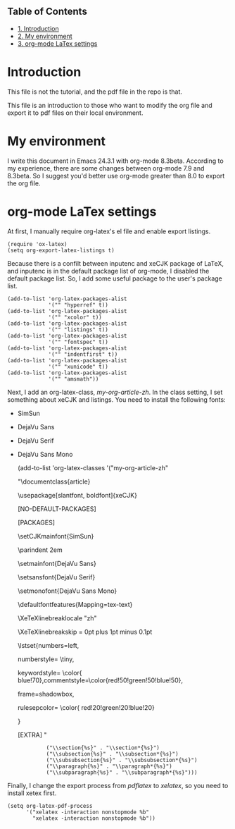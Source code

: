 <div id="table-of-contents">
<h2>Table of Contents</h2>
<div id="text-table-of-contents">
<ul>
<li><a href="#sec-1">1. Introduction</a></li>
<li><a href="#sec-2">2. My environment</a></li>
<li><a href="#sec-3">3. org-mode LaTex settings</a></li>
</ul>
</div>
</div>


# Introduction<a id="sec-1"></a>

This file is not the tutorial, and the pdf file in the repo is that.

This file is an introduction to those who want to modify the org file and export it
to pdf files on their local environment.

# My environment<a id="sec-2"></a>

I write this document in Emacs 24.3.1 with org-mode 8.3beta.
According to my experience, there are some changes between org-mode 7.9 and 8.3beta.
So I suggest you'd better use org-mode greater than 8.0 to export the org file.

# org-mode LaTex settings<a id="sec-3"></a>

At first, I manually require org-latex's el file and enable export listings.

    (require 'ox-latex)
    (setq org-export-latex-listings t)

Because there is a confilt between inputenc and xeCJK package of LaTeX, 
and inputenc is in the default package list of org-mode,
I disabled the default package list.
So, I add some useful package to the user's package list.

    (add-to-list 'org-latex-packages-alist
                 '("" "hyperref" t))
    (add-to-list 'org-latex-packages-alist
                 '("" "xcolor" t))
    (add-to-list 'org-latex-packages-alist
                 '("" "listings" t))
    (add-to-list 'org-latex-packages-alist
                 '("" "fontspec" t))
    (add-to-list 'org-latex-packages-alist
                 '("" "indentfirst" t))
    (add-to-list 'org-latex-packages-alist
                 '("" "xunicode" t))
    (add-to-list 'org-latex-packages-alist
                 '("" "amsmath"))

Next, I add an org-latex-class, *my-org-article-zh*.
In the class setting, I set something about xeCJK and listings.
You need to install the following fonts:

-   SimSun
-   DejaVu Sans
-   DejaVu Serif
-   DejaVu Sans Mono

    (add-to-list 'org-latex-classes
              '("my-org-article-zh"
    
    "\\documentclass{article}
    
    \\usepackage[slantfont, boldfont]{xeCJK}
    
    [NO-DEFAULT-PACKAGES]
    
    [PACKAGES]
    
    \\setCJKmainfont{SimSun}
    
    \\parindent 2em
    
    \\setmainfont{DejaVu Sans}
    
    \\setsansfont{DejaVu Serif}
    
    \\setmonofont{DejaVu Sans Mono}
    
    \\defaultfontfeatures{Mapping=tex-text}
    
    \\XeTeXlinebreaklocale \"zh\"
    
    \\XeTeXlinebreakskip = 0pt plus 1pt minus 0.1pt
    
    \\lstset{numbers=left, 
    
    numberstyle= \\tiny, 
    
    keywordstyle= \\color{ blue!70},commentstyle=\\color{red!50!green!50!blue!50}, 
    
    frame=shadowbox, 
    
    rulesepcolor= \\color{ red!20!green!20!blue!20} 
    
    } 
    
    [EXTRA]
    "
    
                 ("\\section{%s}" . "\\section*{%s}")
                 ("\\subsection{%s}" . "\\subsection*{%s}")
                 ("\\subsubsection{%s}" . "\\subsubsection*{%s}")
                 ("\\paragraph{%s}" . "\\paragraph*{%s}")
                 ("\\subparagraph{%s}" . "\\subparagraph*{%s}")))

Finally, I change the export process from *pdflatex* to *xelatex*,
so you need to install xetex first.

    (setq org-latex-pdf-process
          '("xelatex -interaction nonstopmode %b"
            "xelatex -interaction nonstopmode %b"))
